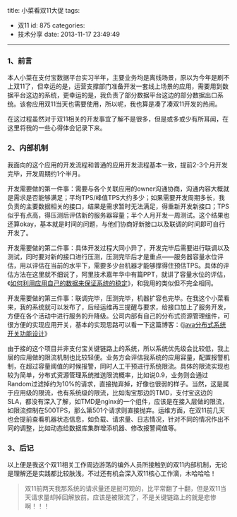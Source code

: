 title: 小菜看双11大促
tags:
  - 双11
id: 875
categories:
  - 技术分享
date: 2013-11-17 23:49:49
---

### 1、前言

本人小菜在支付宝数据平台实习半年，主要业务均是离线场景，原以为今年是刷不上双11了，但幸运的是，运营支撑部门准备开发一套线上场景的应用，需要用到数据平台这边的系统，更幸运的是，我负责了部分数据平台这边的部分数据出口系统。该套应用双11当天也需要使用，所以呢，我也算是凑了凑双11开发的热闹。

<!--more-->  

在这过程虽然对于双11相关的开发事宜了解不是很多，但是或多或少有所耳闻，在这里将我的一些心得体会记录下来。

### 2、内部机制

我面向的这个应用的开发流程和普通的应用开发流程基本一致，提前2-3个月开发完毕，开发周期约1个半月。

开发需要做的第一件事：需要与各个关联应用的owner沟通协商，沟通内容大概就是需求是否能够满足；平均TPS/峰值TPS大约多少；如果需要开发周期多长，我负责的主要数据相关的接口，结果是需求暂时无法满足，得重新开发新接口；TPS似乎有点高，得压测后评估新的服务器容量；半个人月开发一周测试。这个结果也还算okay，基本就是时间的问题，与他们协商好新接口以及联调的时间即可自行开发了。

开发需要做的第二件事：具体开发过程大同小异了，开发完毕后需要进行联调以及测试，同时要对新的接口进行压测，压测完毕后才是重点——服务器容量水位评估，用以评估在当前的水平下，需要多少台机器才能够撑得住预估TPS。具体的评估方法在这里就不细说了，阿里技术嘉年华中有篇PPT，就讲了容量水位的评估，《[如何利用应用自己的数据来保证系统的稳定](http://club.alibabatech.org/resource_detail.htm?topicId=81)》，和我用的类似但不完全相同。

开发需要做的第三件事：联调完毕，压测完毕，机器扩容也完毕。在我这个小菜看来，我的系统就可以发布了，后经运维再三提醒与要求，给接口加上了服务开发，方便在各个活动中进行服务的升降级。公司内部有自己的分布式资源管理组件，可很方便的实现应用开关，基本的实现思路可以看一下这篇博客：《[java分布式系统开关功能设计](http://iamzhongyong.iteye.com/blog/1897694)》

由于接的这个项目并非支付宝关键链路上的系统，所以系统优先级会比较低，我上层的应用做的限流机制也比较轻便。业务方会评估我系统的应用容量，配置报警机制，在超过容量阈值的时候报警，同时人工干预进行系统限流。具体的限流实现也较为简单，分布式资源管理系统推送限流概率，比如说0.9，业务则会通过Random过滤掉约为10%的请求，直接抛弃掉，好像也很弱的样子。当然，这是属于应用级的限流，也有系统级的限流，比如淘宝那边的TMD，支付宝这边的SLA，都没有深入了解，如TMD是nginx的一个组件，应该是在接入层做的限流，如限流控制在500TPS，那么第501个请求则直接抛弃。运维方面，在双11前几天也会提前查看机器状态信息，如负载、请求量、日志情况，针对不同的情况作出不同的调整，比如动态给数据库集群增添机器、修改报警阈值等。

### 3、后记

以上便是我这个双11相关工作周边游荡的编外人员所接触到的双11内部机制，无论是理解还是实践都比较肤浅，不过还有机会深入双11核心工作滴，木哈哈哈！

> 双11前两天我那系统的请求量还是挺可观的，比平常翻了十翻，但是双11当天请求量却掉回解放前。应该是被限流了，不是关键链路上的就是悲惨啊！！！
